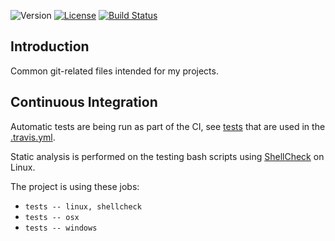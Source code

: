 ![Version](https://img.shields.io/badge/version-1.0.3-green.svg)
[![License](https://img.shields.io/badge/license-MIT_License-green.svg?style=flat)](LICENSE)
[![Build Status](https://travis-ci.org/karel-burda/git-helpers.svg?branch=master)](https://travis-ci.org/karel-burda/git-helpers)

## Introduction
Common git-related files intended for my projects.

## Continuous Integration
Automatic tests are being run as part of the CI, see [tests](tests/integration) that are used in the [.travis.yml](.travis.yml).

Static analysis is performed on the testing bash scripts using [ShellCheck](https://github.com/koalaman/shellcheck) on Linux.

The project is using these jobs:
  * `tests -- linux, shellcheck`
  * `tests -- osx`
  * `tests -- windows`
